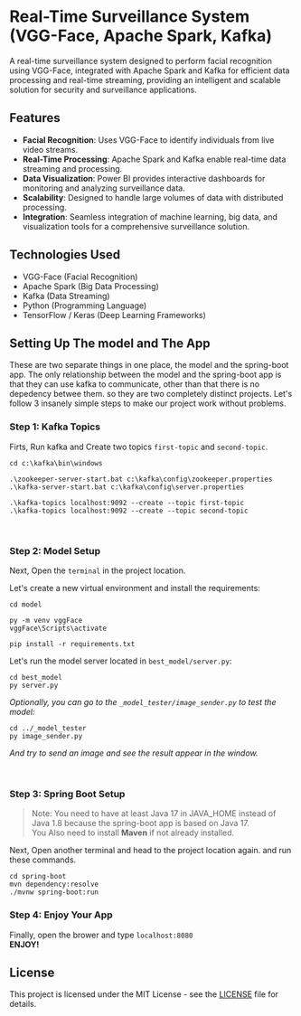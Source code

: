 # Real-Time Surveillance System (VGG-Face, Apache Spark, Kafka)

A real-time surveillance system designed to perform facial recognition using VGG-Face, integrated with Apache Spark and Kafka for efficient data processing and real-time streaming, providing an intelligent and scalable solution for security and surveillance applications.

## Features

- **Facial Recognition**: Uses VGG-Face to identify individuals from live video streams.
- **Real-Time Processing**: Apache Spark and Kafka enable real-time data streaming and processing.
- **Data Visualization**: Power BI provides interactive dashboards for monitoring and analyzing surveillance data.
- **Scalability**: Designed to handle large volumes of data with distributed processing.
- **Integration**: Seamless integration of machine learning, big data, and visualization tools for a comprehensive surveillance solution.

## Technologies Used

- VGG-Face (Facial Recognition)
- Apache Spark (Big Data Processing)
- Kafka (Data Streaming)
- Python (Programming Language)
- TensorFlow / Keras (Deep Learning Frameworks)

## Setting Up The model and The App
These are two separate things in one place, the model and the spring-boot app.
The only relationship between the model and the spring-boot app is that they can use kafka to communicate, other than that there is no depedency betwee them. so they are two completely distinct projects. Let's follow 3 insanely simple steps to make our project work without problems.


### Step 1: Kafka Topics
Firts, Run kafka and Create two topics `first-topic` and `second-topic`.
```
cd c:\kafka\bin\windows

.\zookeeper-server-start.bat c:\kafka\config\zookeeper.properties
.\kafka-server-start.bat c:\kafka\config\server.properties

.\kafka-topics localhost:9092 --create --topic first-topic
.\kafka-topics localhost:9092 --create --topic second-topic
```
<br>

### Step 2: Model Setup

Next, Open the `terminal` in the project location.

Let's create a new virtual environment and install the requirements:
```
cd model

py -m venv vggFace
vggFace\Scripts\activate

pip install -r requirements.txt
```

Let's run the model server located in `best_model/server.py`:
```
cd best_model
py server.py
```

*Optionally, you can go to the `_model_tester/image_sender.py` to test the model:*
```
cd ../_model_tester
py image_sender.py
```
*And try to send an image and see the result appear in the window.*

<br>

### Step 3: Spring Boot Setup
>Note: You need to  have at least Java 17 in JAVA_HOME instead of Java 1.8 because the spring-boot app is based on Java 17.  
>You Also need to install **Maven** if not already installed.

Next, Open another terminal and head to the project location again. and run these commands.
```
cd spring-boot
mvn dependency:resolve
./mvnw spring-boot:run
```
### Step 4: Enjoy Your App

Finally, open the brower and type `localhost:8080`  
**ENJOY!**

## License

This project is licensed under the MIT License - see the [LICENSE](LICENSE) file for details.

